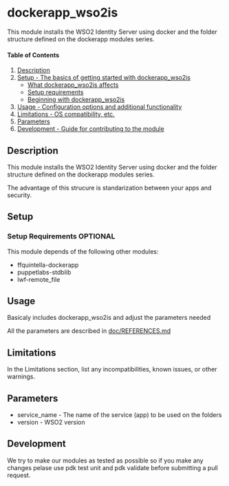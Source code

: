 
# dockerapp_wso2is

This module installs the WSO2 Identity Server using docker and the folder structure defined on the dockerapp modules series.

#### Table of Contents

1. [Description](#description)
2. [Setup - The basics of getting started with dockerapp_wso2is](#setup)
    * [What dockerapp_wso2is affects](#what-dockerapp_wso2is-affects)
    * [Setup requirements](#setup-requirements)
    * [Beginning with dockerapp_wso2is](#beginning-with-dockerapp_wso2is)
3. [Usage - Configuration options and additional functionality](#usage)
4. [Limitations - OS compatibility, etc.](#limitations)
5. [Parameters]($parameters)
6. [Development - Guide for contributing to the module](#development)

## Description

This module installs the WSO2 Identity Server using docker and the folder structure defined on the dockerapp modules series.

The advantage of this strucure is standarization between your apps and security.

## Setup


### Setup Requirements **OPTIONAL**

This module depends of the following other modules:

* ffquintella-dockerapp 
* puppetlabs-stdblib
* lwf-remote_file


## Usage

Basicaly includes dockerapp_wso2is and adjust the parameters needed

All the parameters are described in [doc/REFERENCES.md](https://github.com/ffquintella/puppet-dockerapp_wso2is/blob/master/doc/REFERENCES.md)

## Limitations

In the Limitations section, list any incompatibilities, known issues, or other warnings.

## Parameters

* service_name - The name of the service (app) to be used on the folders
* version - WSO2 version

## Development

We try to make our modules as tested as possible so if you make any changes pelase use pdk test unit and pdk validate before submitting a pull request.

